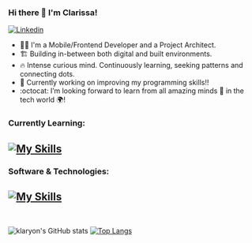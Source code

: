### Hi there 👋 I'm Clarissa! 

[![Linkedin](https://img.shields.io/badge/-LinkedIn-blue?style=flat&logo=Linkedin&logoColor=white)](https://www.linkedin.com/in/clarissaardon/)

- 👩‍💻 I'm a Mobile/Frontend Developer and a Project Architect. 
- 🏗️ Building in-between both digital and built environments.
- 🔥 Intense curious mind. Continuously learning, seeking patterns and connecting dots.
- 🔭 Currently working on improving my programming skills!! 
- :octocat: I’m looking forward to learn from all amazing minds 🧠 in the tech world 🌍!

### Currently Learning:
[![My Skills](https://skillicons.dev/icons?i=ts,firebase,redux)](https://skillicons.dev)
---


### Software & Technologies:
[![My Skills](https://skillicons.dev/icons?i=js,html,css,react,github,gitlab,git,figma,vscode,sketchup,autocad)](https://skillicons.dev)
---
<br>


![klaryon's GitHub stats](https://github-readme-stats.vercel.app/api?username=klaryon&show_icons=true&theme=default)
[![Top Langs](https://github-readme-stats.vercel.app/api/top-langs/?username=klaryon&layout=compact)](https://github.com/klaryon/github-readme-stats)

